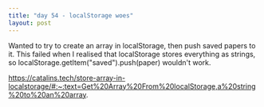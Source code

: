 ```yaml
---
title: "day 54 - localStorage woes"
layout: post
---
```

Wanted to try to create an array in localStorage, then push saved papers to it. This failed when I realised that localStorage stores everything as strings, so localStorage.getItem("saved").push(paper) wouldn't work. 

https://catalins.tech/store-array-in-localstorage/#:~:text=Get%20Array%20From%20localStorage,a%20string%20to%20an%20array.